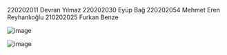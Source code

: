 220202011 Devran Yılmaz
220202030 Eyüp Bağ
220202054 Mehmet Eren Reyhanlıoğlu
210202025 Furkan Benze

![image](https://github.com/user-attachments/assets/2b132d5f-99d4-45e2-84f3-a9eee2fd2505)

![image](https://github.com/user-attachments/assets/527e7c76-efcb-4597-abd1-436694781755)


